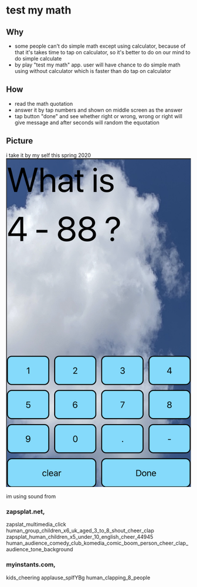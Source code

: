 # test my math

## Why
- some people can't do simple math except using calculator, because of that it's takes time to tap on calculator, so it's better to do on our mind to do simple calculate
- by play "test my math" app. user will have chance to do simple math using without calculator which is faster than do tap on calculator

## How
- read the math quotation
- answer it by tap numbers and shown on middle screen as the answer
- tap button "done" and see whether right or wrong, wrong or right will give message and after seconds will random the equotation

## Picture
i take it by my self this spring 2020
![](./images.png)


im using sound from

### zapsplat.net, 
zapslat_multimedia_click
human_group_children_x6_uk_aged_3_to_8_shout_cheer_clap
zapsplat_human_children_x5_under_10_english_cheer_44945
human_audience_comedy_club_komedia_comic_boom_person_cheer_clap_audience_tone_background

### myinstants.com, 
kids_cheering
applause_spIfYBg
human_clapping_8_people
